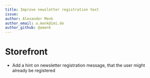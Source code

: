 ```yaml
---
title: Improve newsletter registration text
issue:
author: Alexander Menk
author_email: a.menk@imi.de
author_github: @amenk
---
```

# Storefront
* Add a hint on newsletter registration message, that the user might already be registered
